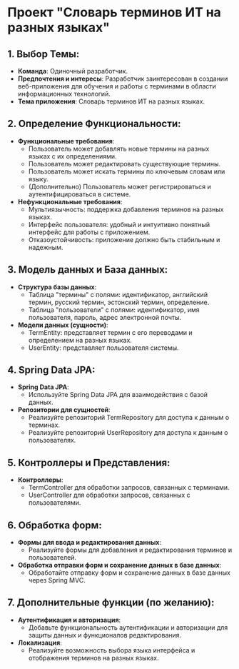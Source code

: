 # Проект "Словарь терминов ИТ на разных языках"

## 1. Выбор Темы:
   - **Команда**: Одиночный разработчик.
   - **Предпочтения и интересы**: Разработчик заинтересован в создании веб-приложения для обучения и работы с терминами в области информационных технологий.
   - **Тема приложения**: Словарь терминов ИТ на разных языках.

## 2. Определение Функциональности:
   - **Функциональные требования**:
     - Пользователь может добавлять новые термины на разных языках с их определениями.
     - Пользователь может редактировать существующие термины.
     - Пользователь может искать термины по ключевым словам или языку.
     - (Дополнительно) Пользователь может регистрироваться и аутентифицироваться в системе.
   - **Нефункциональные требования**:
     - Мультиязычность: поддержка добавления терминов на разных языках.
     - Интерфейс пользователя: удобный и интуитивно понятный интерфейс для работы с приложением.
     - Отказоустойчивость: приложение должно быть стабильным и надежным.

## 3. Модель данных и База данных:
   - **Структура базы данных**:
     - Таблица "термины" с полями: идентификатор, английский термин, русский термин, эстонский термин, определение.
     - Таблица "пользователи" с полями: идентификатор, имя пользователя, пароль, адрес электронной почты.
   - **Модели данных (сущности)**:
     - TermEntity: представляет термин с его переводами и определением на разных языках.
     - UserEntity: представляет пользователя системы.

## 4. Spring Data JPA:
   - **Spring Data JPA**:
     - Используйте Spring Data JPA для взаимодействия с базой данных.
   - **Репозитории для сущностей**:
     - Реализуйте репозиторий TermRepository для доступа к данным о терминах.
     - Реализуйте репозиторий UserRepository для доступа к данным о пользователях.

## 5. Контроллеры и Представления:
   - **Контроллеры**:
     - TermController для обработки запросов, связанных с терминами.
     - UserController для обработки запросов, связанных с пользователями.

## 6. Обработка форм:
   - **Формы для ввода и редактирования данных**:
     - Реализуйте формы для добавления и редактирования терминов и пользователей.
   - **Обработка отправки форм и сохранение данных в базе данных**:
     - Обработайте отправку форм и сохранение данных в базе данных через Spring MVC.

## 7. Дополнительные функции (по желанию):
   - **Аутентификация и авторизация**:
     - Добавьте функциональность аутентификации и авторизации для защиты данных и функционалов редактирования.
   - **Локализация**:
     - Реализуйте возможность выбора языка интерфейса и отображения терминов на разных языках.
